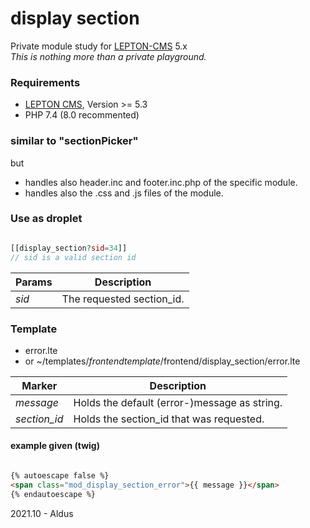 # display section

Private module study for [LEPTON-CMS][1] 5.x  
_This is nothing more than a private playground._

### Requirements
- [LEPTON CMS][1], Version >= 5.3
- PHP 7.4 (8.0 recommented)

### similar to "sectionPicker"
but  
- handles also header.inc and footer.inc.php of the specific module.
- handles also the .css and .js files of the module.

### Use as droplet
```php

[[display_section?sid=34]]
// sid is a valid section id
```
  
Params|Description
-----|-----
*sid*|The requested section_id.


### Template
- error.lte
- or ~/templates/*frontendtemplate*/frontend/display_section/error.lte

Marker|Description
-----|-----
*message*|Holds the default (error-)message as string.  
*section_id*|Holds the section_id that was requested.  

#### example given (twig)
```html

{% autoescape false %}  
<span class="mod_display_section_error">{{ message }}</span>  
{% endautoescape %}

```

2021.10 - Aldus

[1]: https://lepton-cms.org "LEPTON CMS"
